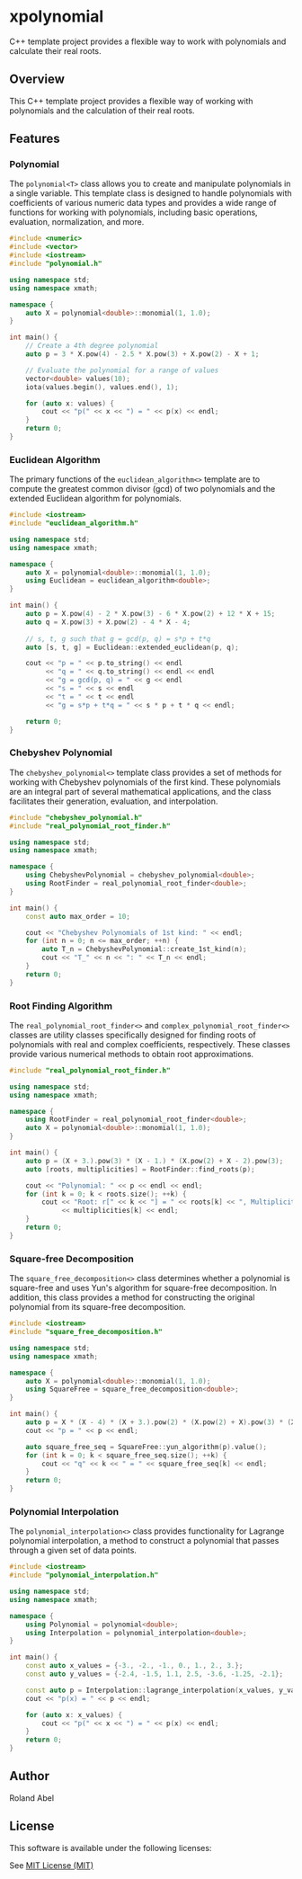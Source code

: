 # xpolynomial

C++ template project provides a flexible way to work with polynomials and calculate their real roots.

## Overview

This C++ template project provides a flexible way of working with polynomials and the 
calculation of their real roots.

## Features

### Polynomial

The `polynomial<T>` class allows you to create and manipulate polynomials in a single variable. 
This template class is designed to handle polynomials with coefficients of various numeric 
data types and provides a wide range of functions for working with polynomials, including 
basic operations, evaluation, normalization, and more.

```c++
#include <numeric>
#include <vector>
#include <iostream>
#include "polynomial.h"

using namespace std;
using namespace xmath;

namespace {
    auto X = polynomial<double>::monomial(1, 1.0);
}

int main() {
    // Create a 4th degree polynomial
    auto p = 3 * X.pow(4) - 2.5 * X.pow(3) + X.pow(2) - X + 1;

    // Evaluate the polynomial for a range of values
    vector<double> values(10);
    iota(values.begin(), values.end(), 1);

    for (auto x: values) {
        cout << "p(" << x << ") = " << p(x) << endl;
    }
    return 0;
}
```

### Euclidean Algorithm

The primary functions of the `euclidean_algorithm<>` template are to compute the greatest common divisor (gcd)
of two polynomials and the extended Euclidean algorithm for polynomials.

```c++
#include <iostream>
#include "euclidean_algorithm.h"

using namespace std;
using namespace xmath;

namespace {
    auto X = polynomial<double>::monomial(1, 1.0);
    using Euclidean = euclidean_algorithm<double>;
}

int main() {
    auto p = X.pow(4) - 2 * X.pow(3) - 6 * X.pow(2) + 12 * X + 15;
    auto q = X.pow(3) + X.pow(2) - 4 * X - 4;
    
    // s, t, g such that g = gcd(p, q) = s*p + t*q
    auto [s, t, g] = Euclidean::extended_euclidean(p, q); 

    cout << "p = " << p.to_string() << endl
         << "q = " << q.to_string() << endl << endl
         << "g = gcd(p, q) = " << g << endl
         << "s = " << s << endl
         << "t = " << t << endl
         << "g = s*p + t*q = " << s * p + t * q << endl;

    return 0;
}
```

### Chebyshev Polynomial

The `chebyshev_polynomial<>` template class provides a set of methods for working with Chebyshev polynomials
of the first kind. These polynomials are an integral part of several mathematical applications, and the 
class facilitates their generation, evaluation, and interpolation.

```c++
#include "chebyshev_polynomial.h"
#include "real_polynomial_root_finder.h"

using namespace std;
using namespace xmath;

namespace {
    using ChebyshevPolynomial = chebyshev_polynomial<double>;
    using RootFinder = real_polynomial_root_finder<double>;
}

int main() {
    const auto max_order = 10;

    cout << "Chebyshev Polynomials of 1st kind: " << endl;
    for (int n = 0; n <= max_order; ++n) {
        auto T_n = ChebyshevPolynomial::create_1st_kind(n);
        cout << "T_" << n << ": " << T_n << endl;
    }
    return 0;
}
```

### Root Finding Algorithm

The `real_polynomial_root_finder<>` and `complex_polynomial_root_finder<>` classes are utility classes specifically
designed for finding roots of polynomials with real and complex coefficients, respectively.
These classes provide various numerical methods to obtain root approximations.

```c++
#include "real_polynomial_root_finder.h"

using namespace std;
using namespace xmath;

namespace {
    using RootFinder = real_polynomial_root_finder<double>;
    auto X = polynomial<double>::monomial(1, 1.0);
}

int main() {
    auto p = (X + 3.).pow(3) * (X - 1.) * (X.pow(2) + X - 2).pow(3);
    auto [roots, multiplicities] = RootFinder::find_roots(p);

    cout << "Polynomial: " << p << endl << endl;
    for (int k = 0; k < roots.size(); ++k) {
        cout << "Root: r[" << k << "] = " << roots[k] << ", Multiplicity: "
             << multiplicities[k] << endl;
    }
    return 0;
}
```

### Square-free Decomposition

The `square_free_decomposition<>` class determines whether a polynomial is square-free and uses Yun's algorithm
for square-free decomposition. In addition, this class provides a method for constructing the original polynomial
from its square-free decomposition.

```c++
#include <iostream>
#include "square_free_decomposition.h"

using namespace std;
using namespace xmath;

namespace {
    auto X = polynomial<double>::monomial(1, 1.0);
    using SquareFree = square_free_decomposition<double>;
}

int main() {
    auto p = X * (X - 4) * (X + 3.).pow(2) * (X.pow(2) + X).pow(3) * (X.pow(2) + X).pow(4);
    cout << "p = " << p << endl;

    auto square_free_seq = SquareFree::yun_algorithm(p).value();
    for (int k = 0; k < square_free_seq.size(); ++k) {
        cout << "q" << k << " = " << square_free_seq[k] << endl;
    }
    return 0;
}
```

### Polynomial Interpolation

The `polynomial_interpolation<>` class provides functionality for Lagrange polynomial interpolation,
a method to construct a polynomial that passes through a given set of data points.

```c++
#include <iostream>
#include "polynomial_interpolation.h"

using namespace std;
using namespace xmath;

namespace {
    using Polynomial = polynomial<double>;
    using Interpolation = polynomial_interpolation<double>;
}

int main() {
    const auto x_values = {-3., -2., -1., 0., 1., 2., 3.};
    const auto y_values = {-2.4, -1.5, 1.1, 2.5, -3.6, -1.25, -2.1};

    const auto p = Interpolation::lagrange_interpolation(x_values, y_values).value();
    cout << "p(x) = " << p << endl;

    for (auto x: x_values) {
        cout << "p(" << x << ") = " << p(x) << endl;
    }
    return 0;
}
```

## Author

Roland Abel

## License

This software is available under the following licenses:

See [MIT License (MIT)](LICENSE)
